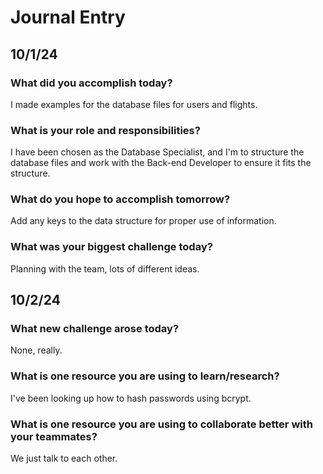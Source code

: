 # Journal Entry

## 10/1/24
### What did you accomplish today?
I made examples for the database files for users and flights.

### What is your role and responsibilities?
I have been chosen as the Database Specialist, and I'm to structure the database files and work with the Back-end Developer to ensure it fits the structure.

### What do you hope to accomplish tomorrow?
Add any keys to the data structure for proper use of information.

### What was your biggest challenge today?
Planning with the team, lots of different ideas.


## 10/2/24
### What new challenge arose today?
None, really.

### What is one resource you are using to learn/research?
I've been looking up how to hash passwords using bcrypt.

### What is one resource you are using to collaborate better with your teammates?
We just talk to each other.